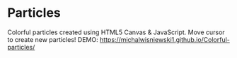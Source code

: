 # Particles

Colorful particles created using HTML5 Canvas & JavaScript.
Move cursor to create new particles!
DEMO: https://michalwisniewski1.github.io/Colorful-particles/
